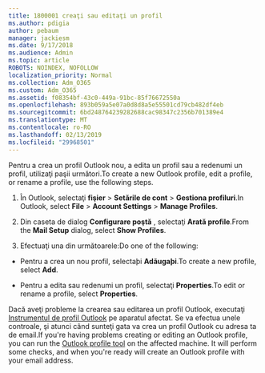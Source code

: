 ```yaml
---
title: 1800001 creaţi sau editaţi un profil
ms.author: pdigia
author: pebaum
manager: jackiesm
ms.date: 9/17/2018
ms.audience: Admin
ms.topic: article
ROBOTS: NOINDEX, NOFOLLOW
localization_priority: Normal
ms.collection: Adm_O365
ms.custom: Adm_O365
ms.assetid: f08354bf-43c0-449a-91bc-85f76672550a
ms.openlocfilehash: 893b059a5e07a0d8d8a5e55501cd79cb482df4eb
ms.sourcegitcommit: 6bd248764239282688cac98347c2356b701389e4
ms.translationtype: MT
ms.contentlocale: ro-RO
ms.lasthandoff: 02/13/2019
ms.locfileid: "29968501"
---
```

<span data-ttu-id="0cce1-102">Pentru a crea un profil Outlook nou, a edita un profil sau a redenumi un profil, utilizaţi paşii următori.</span><span class="sxs-lookup"><span data-stu-id="0cce1-102">To create a new Outlook profile, edit a profile, or rename a profile, use the following steps.</span></span>
  
1. <span data-ttu-id="0cce1-103">În Outlook, selectaţi **fişier** \> **Setările de cont** \> **Gestiona profiluri**.</span><span class="sxs-lookup"><span data-stu-id="0cce1-103">In Outlook, select **File** \> **Account Settings** \> **Manage Profiles**.</span></span>
    
2. <span data-ttu-id="0cce1-104">Din caseta de dialog **Configurare poştă** , selectaţi **Arată profile**.</span><span class="sxs-lookup"><span data-stu-id="0cce1-104">From the **Mail Setup** dialog, select **Show Profiles**.</span></span>
    
3. <span data-ttu-id="0cce1-105">Efectuaţi una din următoarele:</span><span class="sxs-lookup"><span data-stu-id="0cce1-105">Do one of the following:</span></span>
    
  - <span data-ttu-id="0cce1-106">Pentru a crea un nou profil, selectaþi **Adãugaþi**.</span><span class="sxs-lookup"><span data-stu-id="0cce1-106">To create a new profile, select **Add**.</span></span>
    
  - <span data-ttu-id="0cce1-107">Pentru a edita sau redenumi un profil, selectaţi **Properties**.</span><span class="sxs-lookup"><span data-stu-id="0cce1-107">To edit or rename a profile, select **Properties**.</span></span>
    
<span data-ttu-id="0cce1-p101">Dacă aveţi probleme la crearea sau editarea un profil Outlook, executaţi [Instrumentul de profil Outlook](https://aka.ms/SaRA-OutlookSetupProfile) pe aparatul afectat. Se va efectua unele controale, şi atunci când sunteţi gata va crea un profil Outlook cu adresa ta de email.</span><span class="sxs-lookup"><span data-stu-id="0cce1-p101">If you're having problems creating or editing an Outlook profile, you can run the [Outlook profile tool](https://aka.ms/SaRA-OutlookSetupProfile) on the affected machine. It will perform some checks, and when you're ready will create an Outlook profile with your email address.</span></span> 
  

